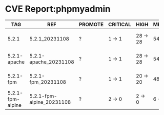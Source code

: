 # CVE Report:phpmyadmin
|       TAG        |            REF            | PROMOTE | CRITICAL |   HIGH   |  MEDIUM  |    LOW     | UNKNOWN |
|------------------|---------------------------|---------|----------|----------|----------|------------|---------|
| 5.2.1            | 5.2.1_20231108            | ?       | 1 -> 1   | 28 -> 28 | 54 -> 52 | 249 -> 249 | 0 -> 0  |
| 5.2.1-apache     | 5.2.1-apache_20231108     | ?       | 1 -> 1   | 28 -> 28 | 54 -> 52 | 249 -> 249 | 0 -> 0  |
| 5.2.1-fpm        | 5.2.1-fpm_20231108        | ?       | 1 -> 1   | 20 -> 20 | 48 -> 46 | 217 -> 217 | 0 -> 0  |
| 5.2.1-fpm-alpine | 5.2.1-fpm-alpine_20231108 | ?       | 2 -> 0   | 2 -> 0   | 6 -> 1   | 2 -> 0     | 0 -> 0  |
